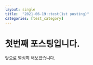 ```yaml
---
layout: single
title:  "2021-06-19::test(1st posting)"
categories: [test_category]
---
```


# 첫번째 포스팅입니다.

앞으로 열심히 해보겠습니다.
